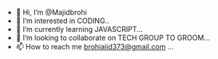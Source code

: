 - 👋 Hi, I’m @Majidbrohi
- 👀 I’m interested in CODING..
- 🌱 I’m currently learning JAVASCRIPT...
- 💞️ I’m looking to collaborate on TECH GROUP TO GROOM...
- 📫 How to reach me brohiajid373@gmail.com ...

<!---
Majidbrohi/Majidbrohi is a ✨ special ✨ repository because its `README.md` (this file) appears on your GitHub profile.
You can click the Preview link to take a look at your changes.
--->
